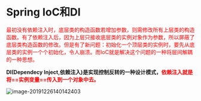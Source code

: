 # Spring IoC和DI



<font color='red'>最初没有依赖注入时，底层类的构造函数若增加参数，则需修改所有上层类的构造函数。有了依赖注入后，因为上层只接收底层类的实例对象作为参数，所以屏蔽了底层类构造函数的修改。但是有了新问题：初始化一个顶层类的实例时，要先从底层类的实例一个个初始化，令人崩溃。而IoC就是解决这个问题的一种将层间解耦的一种思想。</font>



**DI(Dependecy Inject,依赖注入)是实现控制反转的一种设计模式，<font color='red'>依赖注入就是将==实例变量==传入到一个对象中去。</font>**



![image-20191226140142403](/Users/jc/Documents/JavaNote/面试Spring总结/image-20191226140142403.png)
